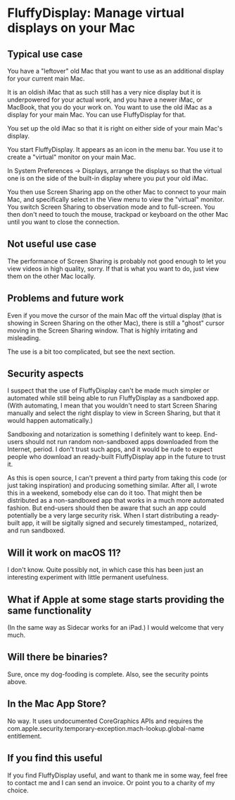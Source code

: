 FluffyDisplay: Manage virtual displays on your Mac
==================================================

Typical use case
----------------

You have a "leftover" old Mac that you want to use as an additional
display for your current main Mac.

It is an oldish iMac that as such still has a very nice display but it
is underpowered for your actual work, and you have a newer iMac, or
MacBook, that you do your work on. You want to use the old iMac as a
display for your main Mac. You can use FluffyDisplay for that.

You set up the old iMac so that it is right on either side of your
main Mac's display.

You start FluffyDisplay. It appears as an icon in the menu bar. You
use it to create a "virtual" monitor on your main Mac.

In System Preferences -> Displays, arrange the displays so that the
virtual one is on the side of the built-in display where you put your
old iMac.

You then use Screen Sharing app on the other Mac to connect to your
main Mac, and specifically select in the View menu to view the
"virtual" monitor. You switch Screen Sharing to observation mode and
to full-screen. You then don't need to touch the mouse, trackpad or
keyboard on the other Mac until you want to close the connection.

Not useful use case
-------------------

The performance of Screen Sharing is probably not good enough to let
you view videos in high quality, sorry. If that is what you want to
do, just view them on the other Mac locally.

Problems and future work
------------------------

Even if you move the cursor of the main Mac off the virtual display
(that is showing in Screen Sharing on the other Mac), there is still a
"ghost" cursor moving in the Screen Sharing window. That is highly
irritating and misleading.

The use is a bit too complicated, but see the next section.

Security aspects
----------------

I suspect that the use of FluffyDisplay can't be made much simpler or
automated while still being able to run FluffyDisplay as a sandboxed
app. (With automating, I mean that you wouldn't need to start Screen
Sharing manually and select the right display to view in Screen
Sharing, but that it would happen automatically.)

Sandboxing and notarization is something I definitely want to keep.
End-users should not run random non-sandboxed apps downloaded from the
Internet, period. I don't trust such apps, and it would be rude to
expect people who download an ready-built FluffyDisplay app in the
future to trust it.

As this is open source, I can't prevent a third party from taking this
code (or just taking inspiration) and producing something similar.
After all, I wrote this in a weekend, somebody else can do it too.
That might then be distributed as a non-sandboxed app that works in a
much more automated fashion. But end-users should then be aware that
such an app could potentially be a very large security risk. When I
start distributing a ready-built app, it will be sigitally signed and
securely timestamped,, notarized, and run sandboxed.

Will it work on macOS 11?
-------------------------

I don't know. Quite possibly not, in which case this has been just an
interesting experiment with little permanent usefulness.


What if Apple at some stage starts providing the same functionality
-------------------------------------------------------------------

(In the same way as Sidecar works for an iPad.) I would welcome that
very much.

Will there be binaries?
-----------------------

Sure, once my dog-fooding is complete. Also, see the security points
above.


In the Mac App Store?
---------------------

No way. It uses undocumented CoreGraphics APIs and requires the
com.apple.security.temporary-exception.mach-lookup.global-name
entitlement.

If you find this useful
-----------------------

If you find FluffyDisplay useful, and want to thank me in some way,
feel free to contact me and I can send an invoice. Or point you to a
charity of my choice.
